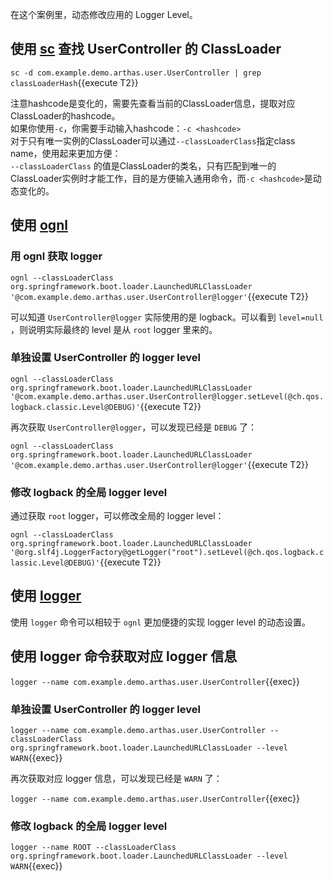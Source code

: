 在这个案例里，动态修改应用的 Logger Level。

## 使用 [sc](https://arthas.aliyun.com/doc/sc.html) 查找 UserController 的 ClassLoader

`sc -d com.example.demo.arthas.user.UserController | grep classLoaderHash`{{execute T2}}

注意hashcode是变化的，需要先查看当前的ClassLoader信息，提取对应ClassLoader的hashcode。  
如果你使用`-c`，你需要手动输入hashcode：`-c <hashcode>`  
对于只有唯一实例的ClassLoader可以通过`--classLoaderClass`指定class name，使用起来更加方便：  
`--classLoaderClass` 的值是ClassLoader的类名，只有匹配到唯一的ClassLoader实例时才能工作，目的是方便输入通用命令，而`-c <hashcode>`是动态变化的。

## 使用 [ognl](https://arthas.aliyun.com/doc/ognl.html#ognl)

### 用 ognl 获取 logger

`ognl --classLoaderClass org.springframework.boot.loader.LaunchedURLClassLoader '@com.example.demo.arthas.user.UserController@logger'`{{execute T2}}

可以知道 `UserController@logger` 实际使用的是 logback。可以看到 `level=null` ，则说明实际最终的 level 是从 `root` logger 里来的。

### 单独设置 UserController 的 logger level

`ognl --classLoaderClass org.springframework.boot.loader.LaunchedURLClassLoader '@com.example.demo.arthas.user.UserController@logger.setLevel(@ch.qos.logback.classic.Level@DEBUG)'`{{execute T2}}

再次获取 `UserController@logger`，可以发现已经是 `DEBUG` 了：

`ognl --classLoaderClass org.springframework.boot.loader.LaunchedURLClassLoader '@com.example.demo.arthas.user.UserController@logger'`{{execute T2}}

### 修改 logback 的全局 logger level

通过获取 `root` logger，可以修改全局的 logger level：

`ognl --classLoaderClass org.springframework.boot.loader.LaunchedURLClassLoader '@org.slf4j.LoggerFactory@getLogger("root").setLevel(@ch.qos.logback.classic.Level@DEBUG)'`{{execute T2}}

## 使用 [logger](https://arthas.aliyun.com/doc/logger.html)

使用 `logger` 命令可以相较于 `ognl` 更加便捷的实现 logger level 的动态设置。

## 使用 logger 命令获取对应 logger 信息

`logger --name com.example.demo.arthas.user.UserController`{{exec}}

### 单独设置 UserController 的 logger level

`logger --name com.example.demo.arthas.user.UserController --classLoaderClass org.springframework.boot.loader.LaunchedURLClassLoader --level WARN`{{exec}}

再次获取对应 logger 信息，可以发现已经是 `WARN` 了：

`logger --name com.example.demo.arthas.user.UserController`{{exec}}

### 修改 logback 的全局 logger level

`logger --name ROOT --classLoaderClass org.springframework.boot.loader.LaunchedURLClassLoader --level WARN`{{exec}}
